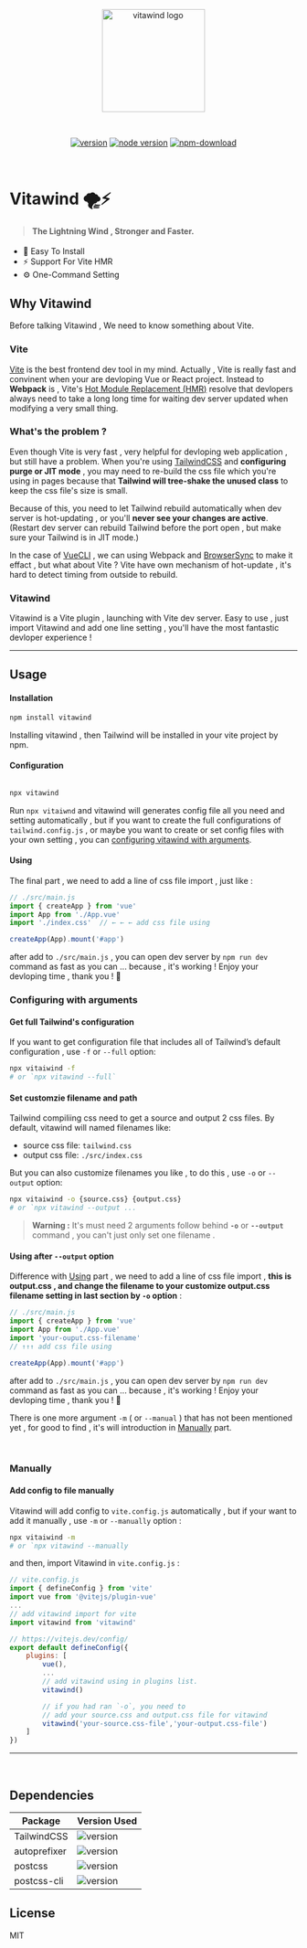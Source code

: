 <p align="center">
  <a href="https://www.github.com/huibizhang/vitawind" target="_blank" rel="noopener noreferrer">
    <img width="180" src="https://huibizhang.com/vitawind/logo.svg" alt="vitawind logo">
  </a>
</p>
<br>
<p align="center">
  <span>
    <a href="https://npmjs.com/package/vite"><img src="https://img.shields.io/npm/v/vitawind?style=flat-square" alt="version"></a>
    <a href="https://nodejs.org/en/about/releases/"><img src="https://img.shields.io/node/v/vitawind?style=flat-square" alt="node version"></a>
    <a href="https://nodejs.org/en/about/releases/"><img src="https://img.shields.io/npm/dw/vitawind?style=flat-square" alt="npm-download"></a>
  </span>
  <!-- <br>
  <span>
    <span id="dep">- Dependencies -</span><br>
    <a href="https://npmjs.com/package/vite"><img src="https://img.shields.io/github/package-json/dependency-version/huibizhang/vitawind/tailwindcss?style=flat-square" alt="tailwindcss"></a>
    <a href="https://npmjs.com/package/vite"><img src="https://img.shields.io/github/package-json/dependency-version/huibizhang/vitawind/postcss?style=flat-square" alt="postcss"></a>
    <a href="https://npmjs.com/package/vite"><img src="https://img.shields.io/github/package-json/dependency-version/huibizhang/vitawind/autoprefixer?style=flat-square" alt="tailwindcss"></a>
  </span> -->

</p>
<br/>

# Vitawind 🌪⚡

> #### The Lightning Wind , Stronger and Faster.

- 🧰 Easy To Install
- ⚡️ Support For Vite HMR
- ⚙ One-Command Setting

## Why Vitawind
Before talking Vitawind , We need to know something about Vite.

### Vite
[Vite](https://vitejs.dev/) is the best frontend dev tool in my mind. Actually , Vite is really fast and convinent when your are devloping Vue or React project. Instead to **Webpack** is , Vite's [Hot Module Replacement (HMR)](https://vitejs.dev/guide/features.html#hot-module-replacement) resolve that devlopers always need to take a long long time for waiting dev server updated when  modifying a very small thing.

### What's the problem ?
Even though Vite is very fast , very helpful for devloping web application , but still have a problem. When you're using [TailwindCSS](https://tailwindcss.tw/) and **configuring purge or JIT mode** , you may need to re-build the css file which you're using in pages  because that **Tailwind will tree-shake the unused class** to keep the css file's size is small.

Because of this, you need to let Tailwind rebuild automatically when dev server is hot-updating , or you'll **never see your changes are active**. (Restart dev server can rebuild Tailwind before the port open , but make sure your Tailwind is in JIT mode.)

In the case of [VueCLI](https://cli.vuejs.org/) , we can using Webpack and [BrowserSync](https://alexanderzeitler.com/articles/watch-tailwind-changes-update-browser-sync/) to make it effact , but what about Vite ? Vite have own mechanism of hot-update , it's hard to detect timing from outside to rebuild.

### Vitawind
Vitawind is a Vite plugin , launching with Vite dev server. Easy to use , just import Vitawind and add one line setting , you'll have the most fantastic devloper experience !

---

## Usage

#### Installation
```bash
npm install vitawind 
```
Installing vitawind , then Tailwind will be installed in your vite project by npm.

#### Configuration
```bash

npx vitawind
```
Run `npx vitaiwnd` and vitawind will generates config file all you need and setting automatically , but if you want to create the full configurations of `tailwind.config.js` , or maybe you want to create or set config files with your own setting , you can [configuring vitawind with arguments](#configuring-with-arguments).

#### Using
The final part , we need to add a line of css file import , just like :
```js
// ./src/main.js
import { createApp } from 'vue'
import App from './App.vue'
import './index.css'  // ← ← ← add css file using

createApp(App).mount('#app')
```
after add to `./src/main.js` , you can open dev server by `npm run dev` command as fast as you can ... because , it's working ! Enjoy your devloping time , thank you ! 🤪
<br>

### Configuring with arguments

#### Get full Tailwind's configuration
If you want to get configuration file that includes all of Tailwind’s default configuration , use  `-f` or `--full` option:
```bash
npx vitaiwind -f
# or `npx vitawind --full`
```

#### Set customzie filename and path
Tailwind compiliing css need to get a source and output 2 css files. By default, vitawind will named filenames like:

- source css file: `tailwind.css`
- output css file: `./src/index.css`

But you can also customize filenames you like , to do this , use  `-o` or `--output` option:
```bash
npx vitaiwind -o {source.css} {output.css}
# or `npx vitawind --output ...
```
> **Warning :** It's must need 2 arguments follow behind **`-o`** or **`--output`** command , you can't just only set one filename .

#### Using after `--output` option
Difference with [Using](#using) part , we need to add a line of css file import , **this is output.css , and change the filename to your customize output.css filename setting in last section by `-o` option** :
```js
// ./src/main.js
import { createApp } from 'vue'
import App from './App.vue'
import 'your-ouput.css-filename'
// ↑↑↑ add css file using

createApp(App).mount('#app')
```
after add to `./src/main.js` , you can open dev server by `npm run dev` command as fast as you can ... because , it's working ! Enjoy your devloping time , thank you ! 🤪
<br>

There is one more argument `-m` ( or `--manual` ) that has not been mentioned yet , for good to find , it's will introduction in [Manually](#manually) part.

<br>

### Manually
#### Add config to file manually
Vitawind will add config to `vite.config.js` automatically , but if your want to add it manually , use `-m` or `--manually` option :
```bash
npx vitaiwind -m
# or `npx vitawind --manually
```
and then, import Vitawind in `vite.config.js` :
```js
// vite.config.js
import { defineConfig } from 'vite'
import vue from '@vitejs/plugin-vue'
...
// add vitawind import for vite
import vitawind from 'vitawind'

// https://vitejs.dev/config/
export default defineConfig({
    plugins: [
        vue(),
        ...
        // add vitawind using in plugins list.
        vitawind()

        // if you had ran `-o`, you need to 
        // add your source.css and output.css file for vitawind
        vitawind('your-source.css-file','your-output.css-file')
    ]
})
```
---
<br>

## Dependencies 

| Package                                                       | Version Used                                                                                                                                           |
| ------------------------------------------------------------- | :----------------------------------------------------------------------------------------------------------------------------------------------------- |
| TailwindCSS                                                   | ![version](https://img.shields.io/github/package-json/dependency-version/huibizhang/vitawind/tailwindcss?style=flat-square&label=%20)                  |
| autoprefixer                                                  | ![version](https://img.shields.io/github/package-json/dependency-version/huibizhang/vitawind/autoprefixer?style=flat-square&label=%20)                 |
| postcss                                                       | ![version](https://img.shields.io/github/package-json/dependency-version/huibizhang/vitawind/postcss?style=flat-square&label=%20)                      |
| postcss-cli                                                   | ![version](https://img.shields.io/github/package-json/dependency-version/huibizhang/vitawind/postcss-cli?style=flat-square&label=%20)                  |

<!-- ## Contribution -->

## License

MIT